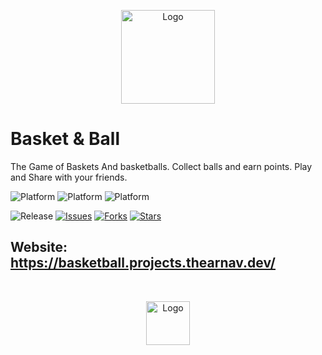 <p align="center"><img src="https://basketball.projects.thearnav.dev/assets/appLogo.png" alt="Logo" height="150" width="150"></p>

# Basket & Ball

The Game of Baskets And basketballs. Collect balls and earn points. Play and Share with your friends.

![Platform](https://img.shields.io/badge/Platform%20Supported-Android-blue?style=for-the-badge)
![Platform](https://img.shields.io/badge/Platform%20Supported-Windows-blue?style=for-the-badge)
![Platform](https://img.shields.io/badge/Platform%20Supported-Web-blue?style=for-the-badge)

![Release](https://img.shields.io/github/v/release/arnav-kr/BasketBall?color=blue&label=Release%20Version&style=for-the-badge)
[![Issues](https://img.shields.io/github/issues/arnav-kr/BasketBall?style=for-the-badge)](https://github.com/arnav-kr/BasketBall/issues)
[![Forks](https://img.shields.io/github/forks/arnav-kr/BasketBall?style=for-the-badge)](https://github.com/arnav-kr/BasketBall/network)
[![Stars](https://img.shields.io/github/stars/arnav-kr/BasketBall?style=for-the-badge)](https://github.com/arnav-kr/BasketBall/stargazers)

## Website: https://basketball.projects.thearnav.dev/

<p>​</p>

<p align="center"><a href="https://basketball.projects.thearnav.dev/" alt"Download Now"><img src="https://user-images.githubusercontent.com/72879799/162629829-173df35f-5e50-4f56-afb4-b2b069bf9e46.png" alt="Logo" height="70"></a></p>

